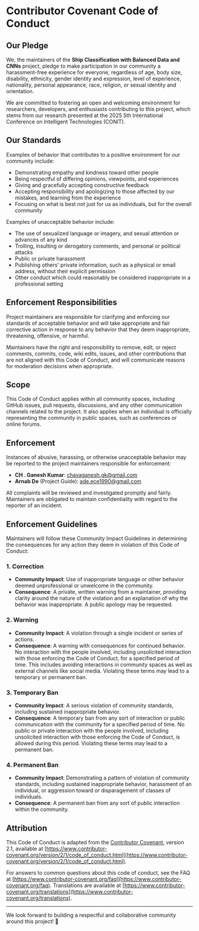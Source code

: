 # Contributor Covenant Code of Conduct

## Our Pledge

We, the maintainers of the **Ship Classification with Balanced Data and CNNs** project, pledge to make participation in our community a harassment-free experience for everyone, regardless of age, body size, disability, ethnicity, gender identity and expression, level of experience, nationality, personal appearance, race, religion, or sexual identity and orientation.

We are committed to fostering an open and welcoming environment for researchers, developers, and enthusiasts contributing to this project, which stems from our research presented at the 2025 5th International Conference on Intelligent Technologies (CONIT).

## Our Standards

Examples of behavior that contributes to a positive environment for our community include:

- Demonstrating empathy and kindness toward other people
- Being respectful of differing opinions, viewpoints, and experiences
- Giving and gracefully accepting constructive feedback
- Accepting responsibility and apologizing to those affected by our mistakes, and learning from the experience
- Focusing on what is best not just for us as individuals, but for the overall community

Examples of unacceptable behavior include:

- The use of sexualized language or imagery, and sexual attention or advances of any kind
- Trolling, insulting or derogatory comments, and personal or political attacks
- Public or private harassment
- Publishing others' private information, such as a physical or email address, without their explicit permission
- Other conduct which could reasonably be considered inappropriate in a professional setting

## Enforcement Responsibilities

Project maintainers are responsible for clarifying and enforcing our standards of acceptable behavior and will take appropriate and fair corrective action in response to any behavior that they deem inappropriate, threatening, offensive, or harmful.

Maintainers have the right and responsibility to remove, edit, or reject comments, commits, code, wiki edits, issues, and other contributions that are not aligned with this Code of Conduct, and will communicate reasons for moderation decisions when appropriate.

## Scope

This Code of Conduct applies within all community spaces, including GitHub issues, pull requests, discussions, and any other communication channels related to the project. It also applies when an individual is officially representing the community in public spaces, such as conferences or online forums.

## Enforcement

Instances of abusive, harassing, or otherwise unacceptable behavior may be reported to the project maintainers responsible for enforcement:

- **CH . Ganesh Kumar**: [chavaganesh.gk@gmail.com](mailto:chavaganesh.gk@gmail.com)  
- **Arnab De** (Project Guide): [ade.ece1990@gmail.com](mailto:ade.ece1990@gmail.com)

All complaints will be reviewed and investigated promptly and fairly. Maintainers are obligated to maintain confidentiality with regard to the reporter of an incident.

## Enforcement Guidelines

Maintainers will follow these Community Impact Guidelines in determining the consequences for any action they deem in violation of this Code of Conduct:

### 1. Correction
- **Community Impact**: Use of inappropriate language or other behavior deemed unprofessional or unwelcome in the community.
- **Consequence**: A private, written warning from a maintainer, providing clarity around the nature of the violation and an explanation of why the behavior was inappropriate. A public apology may be requested.

### 2. Warning
- **Community Impact**: A violation through a single incident or series of actions.
- **Consequence**: A warning with consequences for continued behavior. No interaction with the people involved, including unsolicited interaction with those enforcing the Code of Conduct, for a specified period of time. This includes avoiding interactions in community spaces as well as external channels like social media. Violating these terms may lead to a temporary or permanent ban.

### 3. Temporary Ban
- **Community Impact**: A serious violation of community standards, including sustained inappropriate behavior.
- **Consequence**: A temporary ban from any sort of interaction or public communication with the community for a specified period of time. No public or private interaction with the people involved, including unsolicited interaction with those enforcing the Code of Conduct, is allowed during this period. Violating these terms may lead to a permanent ban.

### 4. Permanent Ban
- **Community Impact**: Demonstrating a pattern of violation of community standards, including sustained inappropriate behavior, harassment of an individual, or aggression toward or disparagement of classes of individuals.
- **Consequence**: A permanent ban from any sort of public interaction within the community.

## Attribution

This Code of Conduct is adapted from the [Contributor Covenant](https://www.contributor-covenant.org), version 2.1, available at [https://www.contributor-covenant.org/version/2/1/code_of_conduct.html](https://www.contributor-covenant.org/version/2/1/code_of_conduct.html).

For answers to common questions about this code of conduct, see the FAQ at [https://www.contributor-covenant.org/faq](https://www.contributor-covenant.org/faq). Translations are available at [https://www.contributor-covenant.org/translations](https://www.contributor-covenant.org/translations).

---

We look forward to building a respectful and collaborative community around this project! 🚢
